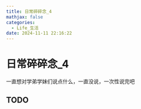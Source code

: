 ```yaml
---
title: 日常碎碎念_4
mathjax: false
categories:
  - Life_生活
date: 2024-11-11 22:16:22
---
```


# 日常碎碎念_4
一直想对学弟学妹们说点什么，一直没说，一次性说完吧

<!--more-->

## TODO